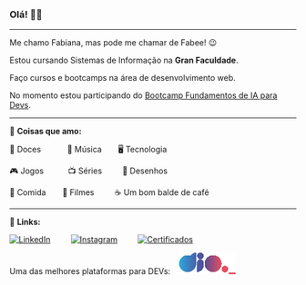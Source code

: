 ### Olá! :raising_hand_woman:
---
Me chamo Fabiana, mas pode me chamar de Fabee! :wink:

Estou cursando Sistemas de Informação na **Gran Faculdade**.

Faço cursos e bootcamps na área de desenvolvimento web.

No momento estou participando do [Bootcamp Fundamentos de IA para Devs](https://dio.me/sign-up?ref=PV5OGP59YH).

---
:sparkling_heart: **Coisas que amo:**

:chocolate_bar: Doces &ensp;&ensp;&ensp;&ensp;&ensp;&ensp;:musical_note: Música &ensp;&ensp;&ensp; :desktop_computer: Tecnologia 

:video_game: Jogos &ensp;&ensp;&ensp;&ensp;&ensp; :tv: Séries &ensp;&ensp;&ensp;&ensp; :hamster: Desenhos 

:rice: Comida &ensp;&ensp;&ensp; :movie_camera: Filmes &ensp;&ensp;&ensp;&ensp; :coffee: Um bom balde de café

---
:link: **Links:**

[![LinkedIn](https://github.com/fabeemiranda/fabeemiranda/blob/main/img/bot%C3%A3o_linkedin_foto.png)](https://www.linkedin.com/in/fabeemiranda/) &ensp;&ensp;&ensp;&ensp;
[![Instagram](https://github.com/fabeemiranda/fabeemiranda/blob/main/img/bot%C3%A3o_insta.png)](https://www.instagram.com/dev_fabee/) &ensp;&ensp;&ensp;&ensp;
[![Certificados](https://github.com/fabeemiranda/fabeemiranda/blob/main/img/bot%C3%A3o_certificados.png)](https://github.com/fabeemiranda/meu-curriculo/tree/main/Certificados)

Uma das melhores plataformas para DEVs: &ensp; [![Logo DIO](https://github.com/fabeemiranda/fabeemiranda/blob/main/img/logo_DIO.png)](https://bit.ly/3Q0DSmF)
